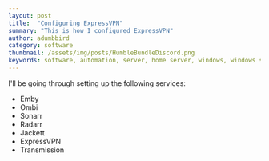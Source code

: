```yaml
---
layout: post
title:  "Configuring ExpressVPN"
summary: "This is how I configured ExpressVPN"
author: adumbbird
category: software
thumbnail: /assets/img/posts/HumbleBundleDiscord.png
keywords: software, automation, server, home server, windows, windows server, windows 11, emby, ombi, sonarr, radarr, jackett, transmission, expressvpn
---
```

I'll be going through setting up the following services:
- Emby
- Ombi
- Sonarr
- Radarr
- Jackett
- ExpressVPN
- Transmission
